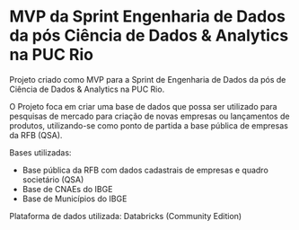 # MVP da Sprint Engenharia de Dados da pós Ciência de Dados & Analytics na PUC Rio

Projeto criado como MVP para a Sprint de Engenharia de Dados da pós de Ciência de Dados & Analytics na PUC Rio.

O Projeto foca em criar uma base de dados que possa ser utilizado para pesquisas de mercado para criação de novas empresas ou lançamentos de produtos, utilizando-se como ponto de partida a base pública de empresas da RFB (QSA).

Bases utilizadas:
- Base pública da RFB com dados cadastrais de empresas e quadro societário (QSA)
- Base de CNAEs do IBGE
- Base de Municípios do IBGE


Plataforma de dados utilizada: Databricks (Community Edition)
